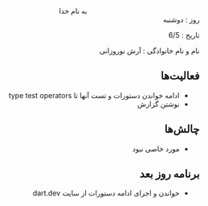 <div dir="rtl" align="center">
به نام خدا
</div>
<div dir="rtl" align="right">
روز : دوشنبه

تاریخ : 6/5

نام و نام خانوادگی : آرش نوروزانی

## فعالیت‌ها
* ادامه خواندن دستورات و تست آنها تا type test operators
* نوشتن گزارش
## چالش‌ها
* مورد خاصی نبود
## برنامه روز بعد
* خواندن و اجرای ادامه دستورات از سایت dart.dev
</div>
